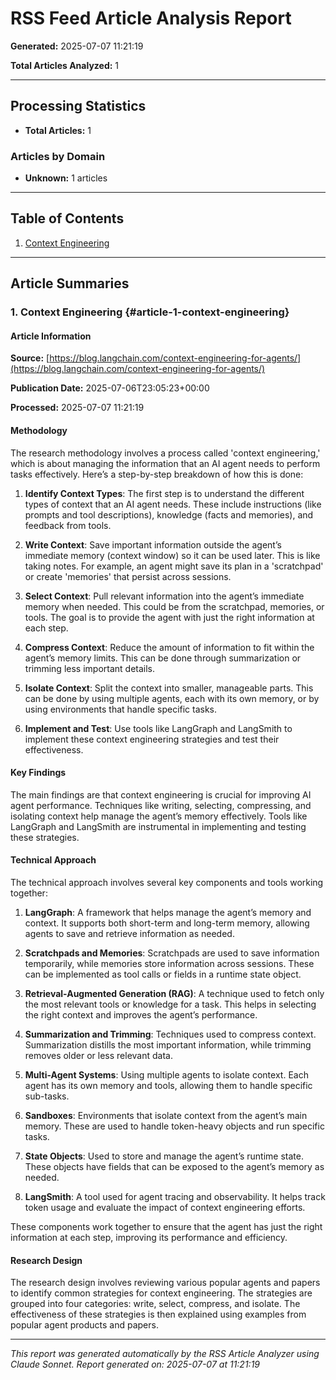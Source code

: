 # RSS Feed Article Analysis Report

**Generated:** 2025-07-07 11:21:19

**Total Articles Analyzed:** 1

---

## Processing Statistics

- **Total Articles:** 1
### Articles by Domain

- **Unknown:** 1 articles

---

## Table of Contents

1. [Context Engineering](#article-1-context-engineering)

---

## Article Summaries

### 1. Context Engineering {#article-1-context-engineering}

#### Article Information

**Source:** [https://blog.langchain.com/context-engineering-for-agents/](https://blog.langchain.com/context-engineering-for-agents/)

**Publication Date:** 2025-07-06T23:05:23+00:00

**Processed:** 2025-07-07 11:21:19

#### Methodology

The research methodology involves a process called 'context engineering,' which is about managing the information that an AI agent needs to perform tasks effectively. Here’s a step-by-step breakdown of how this is done:

1. **Identify Context Types**: The first step is to understand the different types of context that an AI agent needs. These include instructions (like prompts and tool descriptions), knowledge (facts and memories), and feedback from tools.

2. **Write Context**: Save important information outside the agent’s immediate memory (context window) so it can be used later. This is like taking notes. For example, an agent might save its plan in a 'scratchpad' or create 'memories' that persist across sessions.

3. **Select Context**: Pull relevant information into the agent’s immediate memory when needed. This could be from the scratchpad, memories, or tools. The goal is to provide the agent with just the right information at each step.

4. **Compress Context**: Reduce the amount of information to fit within the agent’s memory limits. This can be done through summarization or trimming less important details.

5. **Isolate Context**: Split the context into smaller, manageable parts. This can be done by using multiple agents, each with its own memory, or by using environments that handle specific tasks.

6. **Implement and Test**: Use tools like LangGraph and LangSmith to implement these context engineering strategies and test their effectiveness.

#### Key Findings

The main findings are that context engineering is crucial for improving AI agent performance. Techniques like writing, selecting, compressing, and isolating context help manage the agent’s memory effectively. Tools like LangGraph and LangSmith are instrumental in implementing and testing these strategies.

#### Technical Approach

The technical approach involves several key components and tools working together:

1. **LangGraph**: A framework that helps manage the agent’s memory and context. It supports both short-term and long-term memory, allowing agents to save and retrieve information as needed.

2. **Scratchpads and Memories**: Scratchpads are used to save information temporarily, while memories store information across sessions. These can be implemented as tool calls or fields in a runtime state object.

3. **Retrieval-Augmented Generation (RAG)**: A technique used to fetch only the most relevant tools or knowledge for a task. This helps in selecting the right context and improves the agent’s performance.

4. **Summarization and Trimming**: Techniques used to compress context. Summarization distills the most important information, while trimming removes older or less relevant data.

5. **Multi-Agent Systems**: Using multiple agents to isolate context. Each agent has its own memory and tools, allowing them to handle specific sub-tasks.

6. **Sandboxes**: Environments that isolate context from the agent’s main memory. These are used to handle token-heavy objects and run specific tasks.

7. **State Objects**: Used to store and manage the agent’s runtime state. These objects have fields that can be exposed to the agent’s memory as needed.

8. **LangSmith**: A tool used for agent tracing and observability. It helps track token usage and evaluate the impact of context engineering efforts.

These components work together to ensure that the agent has just the right information at each step, improving its performance and efficiency.

#### Research Design

The research design involves reviewing various popular agents and papers to identify common strategies for context engineering. The strategies are grouped into four categories: write, select, compress, and isolate. The effectiveness of these strategies is then explained using examples from popular agent products and papers.


---

*This report was generated automatically by the RSS Article Analyzer using Claude Sonnet.*
*Report generated on: 2025-07-07 at 11:21:19*
